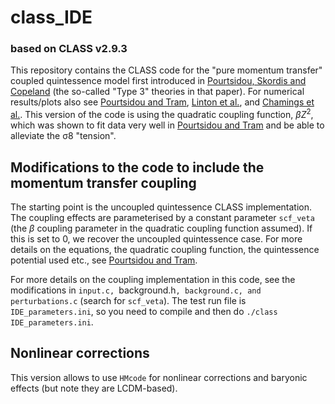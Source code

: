 # class_IDE 
### based on CLASS v2.9.3

This repository contains the CLASS code for the "pure momentum transfer" coupled quintessence model first introduced in [Pourtsidou, Skordis and Copeland](https://arxiv.org/abs/1307.0458) (the so-called "Type 3" theories in that paper). For numerical results/plots also see [Pourtsidou and Tram](https://arxiv.org/abs/1604.04222), [Linton et al.](https://arxiv.org/abs/1711.05196), and [Chamings et al.](https://arxiv.org/abs/1912.09858). This version of the code is using the quadratic coupling function, $\beta Z^2$, which was shown to fit data very well in [Pourtsidou and Tram](https://arxiv.org/abs/1604.04222) and be able to alleviate the σ8 "tension".

## Modifications to the code to include the momentum transfer coupling

The starting point is the uncoupled quintessence CLASS implementation. The coupling effects are parameterised by a constant parameter `scf_veta` (the $\beta$ coupling parameter in the quadratic coupling function assumed). If this is set to 0, we recover the uncoupled quintessence case. For more details on the equations, the quadratic coupling function, the quintessence potential used etc., see [Pourtsidou and Tram](https://arxiv.org/abs/1604.04222). 

For more details on the coupling implementation in this code, see the modifications in `input.c, `background.h`, background.c, and perturbations.c` (search for `scf_veta`). The test run file is `IDE_parameters.ini`, so you need to compile and then do `./class IDE_parameters.ini`. 

## Nonlinear corrections

This version allows to use `HMcode` for nonlinear corrections and baryonic effects (but note they are LCDM-based).
